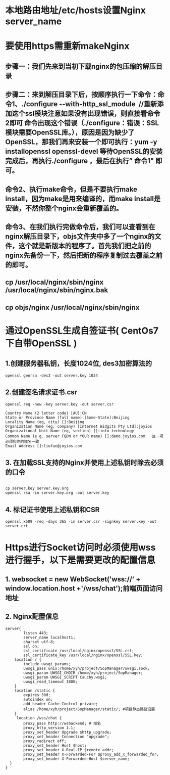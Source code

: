 # 本地路由地址/etc/hosts设置Nginx   server_name
# 要使用https需重新makeNginx
## 步骤一：我们先来到当初下载nginx的包压缩的解压目录
## 步骤二：来到解压目录下后，按顺序执行一下命令：命令1、./configure --with-http_ssl_module  //重新添加这个ssl模块注意如果没有出现错误，则直接看命令2即可 命令出现这个错误（./configure：错误：SSL模块需要OpenSSL库。），原因是因为缺少了OpenSSL，那我们再来安装一个即可执行：yum -y installopenssl openssl-devel 等待OpenSSL的安装完成后，再执行./configure ，最后在执行” 命令1" 即可。
## 命令2、执行make命令，但是不要执行make install，因为make是用来编译的，而make install是安装，不然你整个nginx会重新覆盖的。
## 命令3、在我们执行完做命令后，我们可以查看到在nginx解压目录下，objs文件夹中多了一个nginx的文件，这个就是新版本的程序了。首先我们把之前的nginx先备份一下，然后把新的程序复制过去覆盖之前的即可。
## cp /usr/local/nginx/sbin/nginx /usr/local/nginx/sbin/nginx.bak
## cp objs/nginx /usr/local/nginx/sbin/nginx

# 通过OpenSSL生成自签证书( CentOs7下自带OpenSSL )
## 1.创建服务器私钥，长度1024位, des3加密算法的
```
openssl genrsa -des3 -out server.key 1024

```
## 2.创建签名请求证书.csr
```
openssl req -new -key server.key -out server.csr 

Country Name (2 letter code) [AU]:CN
State or Province Name (full name) [Some-State]:Beijing
Locality Name (eg, city) []:Beijing
Organization Name (eg, company) [Internet Widgits Pty Ltd]:joyios
Organizational Unit Name (eg, section) []:info technology
Common Name (e.g. server FQDN or YOUR name) []:demo.joyios.com   这一项必须和你的域名一致
Email Address []:liufan@joyios.com

```


## 3. 在加载SSL支持的Nginx并使用上述私钥时除去必须的口令
```

cp server.key server.key.org
openssl rsa -in server.key.org -out server.key

```

## 4. 标记证书使用上述私钥和CSR 
```
openssl x509 -req -days 365 -in server.csr -signkey server.key -out server.crt

```

# Https进行Socket访问时必须使用wss进行握手，以下是需要更改的配置信息
## 1. websocket = new WebSocket('wss://' + window.location.host +'/wss/chat');前端页面访问地址
## 2. Nginx配置信息
```
server{
        listen 443;
        server_name localhost1;
        charset utf-8;
        ssl on;
        ssl_certificate /usr/local/nginx/openssl/SSL.crt;
        ssl_certificate_key /usr/local/nginx/openssl/SSL.key;
    location / {
        include uwsgi_params;
        uwsgi_pass unix:/home/xyh/project/SopManager/uwsgi.sock;
        uwsgi_param UWSGI_CHDIR /home/xyh/project/SopManager;
        uwsgi_param UWSGI_SCRIPT Cauchy.wsgi;
        uwsgi_read_timeout 1800;
    }
    location /static {
        expires 30d;
        autoindex on;
        add_header Cache-Control private;
        alias /home/xyh/project/SopManager/static/; #项目静态路径设置
    }
     location /wss/chat {
        proxy_pass http://wsbackend; # 域名
        proxy_http_version 1.1;
        proxy_set_header Upgrade $http_upgrade;
        proxy_set_header Connection "upgrade";
        proxy_redirect off;
        proxy_set_header Host $host;
        proxy_set_header X-Real-IP $remote_addr;
        proxy_set_header X-Forwarded-For $proxy_add_x_forwarded_for;
        proxy_set_header X-Forwarded-Host $server_name;
  }
}

```
